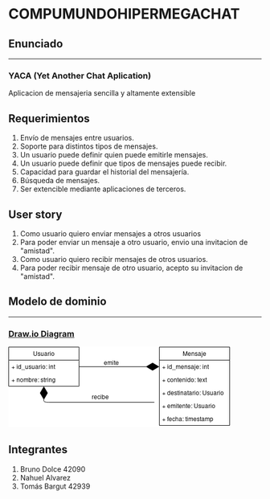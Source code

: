 # COMPUMUNDOHIPERMEGACHAT

## Enunciado
---
### YACA (Yet Another Chat Aplication)

Aplicacion de mensajeria sencilla y altamente extensible

## Requerimientos
1. Envío de mensajes entre usuarios.
2. Soporte para distintos tipos de mensajes.
3. Un usuario puede definir quien puede emitirle mensajes.
4. Un usuario puede definir que tipos de mensajes puede recibir.
5. Capacidad para guardar el historial del mensajería.
6. Búsqueda de mensajes.
7. Ser extencible mediante aplicaciones de terceros.

## User story
1. Como usuario quiero enviar mensajes a otros usuarios
2. Para poder enviar un mensaje a otro usuario, envio una invitacion de "amistad".
3. Como usuario quiero recibir mensajes de otros usuarios.
4. Para poder recibir mensaje de otro usuario, acepto su invitacion de "amistad".



## Modelo de dominio
---
### [Draw.io Diagram](https://drive.google.com/file/d/13zXml6lNlbYjnXCQLp-vc1tgRMA-I0Ca/view?usp=sharing)
![alt text][Diagrama]

[Diagrama]: ./docs/modelo_dominio_v1.0.png "Modelo de dominio" 

## Integrantes 

1. Bruno Dolce     42090
2. Nahuel Alvarez
3. Tomás Bargut    42939
